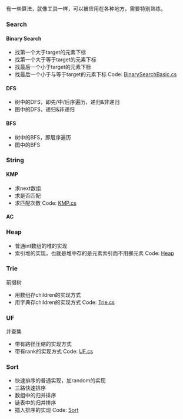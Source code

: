 有一些算法，就像工具一样，可以被应用在各种地方，需要特别熟练。
### Search
#### Binary Search
* 找第一个大于target的元素下标
* 找第一个大于等于target的元素下标
* 找最后一个小于target的元素下标
* 找最后一个小于与等于target的元素下标
Code: [BinarySearchBasic.cs](https://github.com/Sophie1797/AlgorithmLearningNote/blob/master/src/AlgorithmNote/AlgorithmNote/Search/BinarySearch1D/BinarySearchBasic.cs)

#### DFS
* 树中的DFS，即先/中/后序遍历，递归&非递归
* 图中的DFS，递归&非递归

#### BFS
* 树中的BFS，即层序遍历
* 图中的BFS

### String
#### KMP
* 求next数组
* 求是否匹配
* 求匹配次数
Code: [KMP.cs](https://github.com/Sophie1797/AlgorithmLearningNote/blob/master/src/AlgorithmNote/AlgorithmNote/String/KMP.cs)

#### AC

### Heap
* 普通int数组的堆的实现
* 索引堆的实现，也就是堆中存的是元素索引而不用挪元素
Code: [Heap](https://github.com/Sophie1797/AlgorithmLearningNote/blob/master/src/AlgorithmNote/AlgorithmNote/Heap)

### Trie
前缀树
* 用数组存children的实现方式
* 用字典存children的实现方式
Code: [Trie.cs](https://github.com/Sophie1797/AlgorithmLearningNote/blob/master/src/AlgorithmNote/AlgorithmNote/Tree/Trie.cs)

### UF
并查集
* 带有路径压缩的实现方式
* 带有rank的实现方式
Code: [UF.cs](https://github.com/Sophie1797/AlgorithmLearningNote/blob/master/src/AlgorithmNote/AlgorithmNote/Graph/UF.cs)

### Sort
* 快速排序的普通实现，加random的实现
* 三路快速排序
* 数组中的归并排序
* 链表中的归并排序
* 插入排序的实现
Code: [Sort](https://github.com/Sophie1797/AlgorithmLearningNote/tree/master/src/AlgorithmNote/AlgorithmNote/Sort)